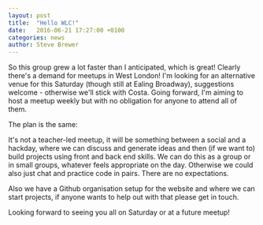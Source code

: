 ```yaml
---
layout: post
title:  "Hello WLC!"
date:   2016-06-21 17:27:00 +0100
categories: news
author: Steve Brewer
---
```

So this group grew a lot faster than I anticipated, which is great! Clearly there's a demand for meetups in West London! I'm looking for an alternative venue for this Saturday (though still at Ealing Broadway), suggestions welcome - otherwise we'll stick with Costa. Going forward, I'm aiming to host a meetup weekly but with no obligation for anyone to attend all of them.

The plan is the same:

It's not a teacher-led meetup, it will be something between a social and a hackday, where we can discuss and generate ideas and then (if we want to) build projects using front and back end skills. We can do this as a group or in small groups, whatever feels appropriate on the day. Otherwise we could also just chat and practice code in pairs. There are no expectations.

Also we have a Github organisation setup for the website and where we can start projects, if anyone wants to help out with that please get in touch.

Looking forward to seeing you all on Saturday or at a future meetup!
